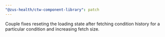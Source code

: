 ```yaml
---
"@zus-health/ctw-component-library": patch
---
```


Couple fixes reseting the loading state after fetching condition history for a particular condition and increasing fetch size.
